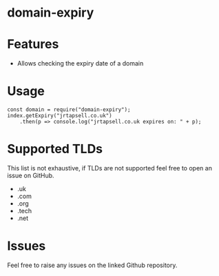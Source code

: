 # domain-expiry

# Features
- Allows checking the expiry date of a domain

# Usage
    const domain = require("domain-expiry");
    index.getExpiry("jrtapsell.co.uk")
        .then(p => console.log("jrtapsell.co.uk expires on: " + p);

# Supported TLDs

This list is not exhaustive, if TLDs are not supported feel free to open an issue on GitHub.

- .uk
- .com
- .org
- .tech
- .net

# Issues

Feel free to raise any issues on the linked Github repository.